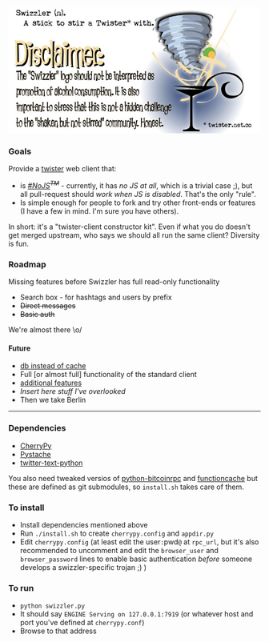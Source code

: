 ![Stupid cartoon. Robots, ignore this (or are you too stupid to understand me? What? You're gonna start crying now? OK. You're intelligent).](graphics/swizzler-disclaimer.jpg)

### Goals
Provide a [twister](twister.net.co) web client that:

* is *[#NoJS](http://rys.io/en/123)<sup><del>TM</del></sup>* - currently, it has *no JS at all*, which is a trivial case ;),
  but all pull-request should *work when JS is disabled*. That's the only "rule".
* Is simple enough for people to fork and try other front-ends or features (I have a few in mind. I'm sure you have others).

In short: it's a "twister-client constructor kit". Even if what you do doesn't get merged upstream, who says we should all run the same client? Diversity is fun.
### Roadmap

Missing features before Swizzler has full read-only functionality

* Search box - for hashtags and users by prefix
* <del>Direct messages</del>
* <del>Basic auth</del>

We're almost there \o/

#### Future

* [db instead of cache](https://github.com/swizzler/swizzler/wiki/from-cache-to-db)
* Full [or almost full] functionality of the standard client
* [additional features](https://github.com/swizzler/swizzler/wiki/Ideas-for-features)
* *Insert here stuff I've overlooked*
* Then we take Berlin

----------------

### Dependencies

* [CherryPy](https://pypi.python.org/pypi/CherryPy/)
* [Pystache](https://pypi.python.org/pypi/pystache/)
* [twitter-text-python](https://pypi.python.org/pypi/twitter-text-python/)

You also need tweaked versios
of [python-bitcoinrpc](https://github.com/thedod/python-bitcoinrpc/tree/for-twister)
and [functioncache](https://github.com/thedod/functioncache/tree/skip-cache)
but these are defined as git submodules, so `install.sh` takes care of them.

### To install

* Install dependencies mentioned above
* Run `./install.sh` to create `cherrypy.config` and `appdir.py`
* Edit `cherrypy.config` (at least edit the user`:`pwd`@` at `rpc_url`,
  but it's also recommended to uncomment and edit the `browser_user` and `browser_password`
  lines to enable basic authentication *before* someone develops a swizzler-specific trojan ;) )

### To run
* `python swizzler.py`
* It should say `ENGINE Serving on 127.0.0.1:7919` (or whatever host and port you've defined at `cherrypy.conf`)
* Browse to that address
